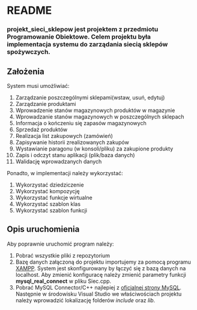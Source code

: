 # README
### projekt_sieci_sklepow jest projektem z przedmiotu Programowanie Obiektowe. Celem projektu była implementacja systemu do zarządania siecią sklepów spożywczych.

## Założenia
System musi umożliwiać:
1. Zarządzanie poszczególnymi sklepami(wstaw, usuń, edytuj)
1. Zarządzanie produktami
1. Wprowadzenie stanów magazynowych produktów  w magazynie
1. Wprowadzanie stanów magazynowych w poszczególnych sklepach
1. Informacja o kończeniu się zapasów magazynowych
1. Sprzedaż produktów
1. Realizacja list zakupowych (zamówień)
1. Zapisywanie historii zrealizowanych zakupów
1. Wystawianie paragonu (w konsoli/pliku) za zakupione produkty
1. Zapis i odczyt stanu aplikacji (plik/baza danych)
1. Walidację wprowadzanych danych

Ponadto, w implementacji należy wykorzystać:
1. Wykorzystać dziedziczenie
1. Wykorzystać kompozycję
1. Wykorzystać funkcje wirtualne
1. Wykorzystać szablon klas
1. Wykorzystać szablon funkcji

## Opis uruchomienia
Aby poprawnie uruchomić program należy:
1. Pobrać wszystkie pliki z repozytorium
1. Bazę danych załączoną do projektu importujemy za pomocą programu [XAMPP](https://www.apachefriends.org/pl/index.html). System jest skonfigurowany by łączyć się z bazą danych na localhost. Aby zmienić konfiguracę należy zmienić parametry funkcji **mysql_real_connect** w pliku Siec.cpp.
1. Pobrać MySQL Connector/C++ najlepiej z [oficjalnej strony MySQL](https://dev.mysql.com/downloads/connector/cpp/8.0.html). Następnie w środowisku Visual Studio we właściwościach projektu należy wprowadzić lokalizację folderów *include* oraz *lib*.

